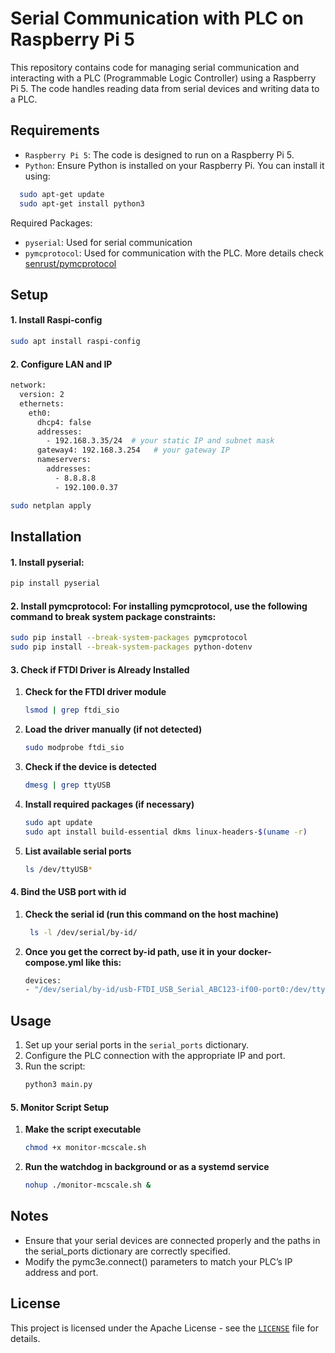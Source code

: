# Serial Communication with PLC on Raspberry Pi 5

This repository contains code for managing serial communication and interacting with a PLC (Programmable Logic Controller) using a Raspberry Pi 5. The code handles reading data from serial devices and writing data to a PLC.

## Requirements

- ```Raspberry Pi 5```: The code is designed to run on a Raspberry Pi 5.
- ```Python```: Ensure Python is installed on your Raspberry Pi. You can install it using:
```bash
  sudo apt-get update
  sudo apt-get install python3
```
Required Packages: 
- ```pyserial```: Used for serial communication
- ```pymcprotocol```: Used for communication with the PLC. More details check [senrust/pymcprotocol](https://github.com/senrust/pymcprotocol)

## Setup
#### 1. Install Raspi-config
```bash
sudo apt install raspi-config
```
#### 2. Configure LAN and IP
```bash
network:
  version: 2
  ethernets:
    eth0:
      dhcp4: false
      addresses:
        - 192.168.3.35/24  # your static IP and subnet mask
      gateway4: 192.168.3.254   # your gateway IP
      nameservers:
        addresses:
          - 8.8.8.8
          - 192.100.0.37
```
```bash
sudo netplan apply
```

## Installation
#### 1. Install pyserial:
```bash
pip install pyserial
```
#### 2. Install pymcprotocol: For installing pymcprotocol, use the following command to break system package constraints:
```bash
sudo pip install --break-system-packages pymcprotocol
sudo pip install --break-system-packages python-dotenv
```
#### 3. Check if FTDI Driver is Already Installed

1. **Check for the FTDI driver module**  
    ```bash
    lsmod | grep ftdi_sio
    ```

2. **Load the driver manually (if not detected)**  
    ```bash
    sudo modprobe ftdi_sio
    ```

3. **Check if the device is detected**  
    ```bash
    dmesg | grep ttyUSB
    ```

4. **Install required packages (if necessary)**  
    ```bash
    sudo apt update
    sudo apt install build-essential dkms linux-headers-$(uname -r)
    ```

5. **List available serial ports**  
    ```bash
    ls /dev/ttyUSB*
    ```

#### 4. Bind the USB port with id

1. **Check the serial id (run this command on the host machine)**
    ```bash
     ls -l /dev/serial/by-id/
    ```

2. **Once you get the correct by-id path, use it in your docker-compose.yml like this:**
    ```bash
    devices:
    - "/dev/serial/by-id/usb-FTDI_USB_Serial_ABC123-if00-port0:/dev/ttyUSB0"
    ```

## Usage
1. Set up your serial ports in the ```serial_ports``` dictionary.
2. Configure the PLC connection with the appropriate IP and port.
3. Run the script:
    ```bash
    python3 main.py
    ```


#### 5. Monitor Script Setup

1. **Make the script executable**
    ```bash
    chmod +x monitor-mcscale.sh
    ```

2. **Run the watchdog in background or as a systemd service**
    ```bash
    nohup ./monitor-mcscale.sh &
    ```


## Notes
- Ensure that your serial devices are connected properly and the paths in the serial_ports dictionary are correctly specified.
- Modify the pymc3e.connect() parameters to match your PLC’s IP address and port.

## License
This project is licensed under the Apache License - see the [```LICENSE```](LICENSE) file for details.

